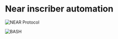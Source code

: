 # Near inscriber automation

![NEAR Protocol](https://raw.githubusercontent.com/ErikThiart/cryptocurrency-icons/master/16/near-protocol.png "NEAR Protocol (NEAR)")


![BASH](https://github.com/odb/official-bash-logo/blob/61eff022f2dad3c7468f5deb4f06652d15f2c143/assets/Logos/Icons/PNG/32x32.png "Bourne-Again SHell")


